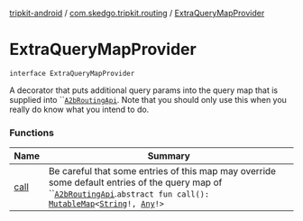 [tripkit-android](../../index.md) / [com.skedgo.tripkit.routing](../index.md) / [ExtraQueryMapProvider](./index.md)

# ExtraQueryMapProvider

`interface ExtraQueryMapProvider`

A decorator that puts additional query params into the query map that is supplied into ``[`A2bRoutingApi`](../../com.skedgo.tripkit.a2brouting/-a2b-routing-api/index.md). Note that you should only use this when you really do know what you intend to do.

### Functions

| Name | Summary |
|---|---|
| [call](call.md) | Be careful that some entries of this map may override some default entries of the query map of ``[`A2bRoutingApi`](../../com.skedgo.tripkit.a2brouting/-a2b-routing-api/index.md).`abstract fun call(): `[`MutableMap`](https://kotlinlang.org/api/latest/jvm/stdlib/kotlin.collections/-mutable-map/index.html)`<`[`String`](https://kotlinlang.org/api/latest/jvm/stdlib/kotlin/-string/index.html)`!, `[`Any`](https://kotlinlang.org/api/latest/jvm/stdlib/kotlin/-any/index.html)`!>` |
